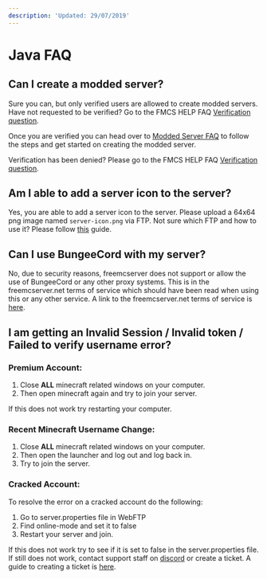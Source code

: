 ```yaml
---
description: 'Updated: 29/07/2019'
---
```


# Java FAQ

## Can I create a modded server?

Sure you can, but only verified users are allowed to create modded servers. Have not requested to be verified? Go to the FMCS HELP FAQ [Verification question](../#how-to-be-verified-and-do-i-need-to-complete-everything-on-the-verification-list).

Once you are verified you can head over to [Modded Server FAQ](modded-server-faq.md) to follow the steps and get started on creating the modded server.

Verification has been denied? Please go to the FMCS HELP FAQ [Verification question](../#how-to-be-verified-and-do-i-need-to-complete-everything-on-the-verification-list).

## Am I able to add a server icon to the server?

Yes, you are able to add a server icon to the server. Please upload a 64x64 png image named `server-icon.png` via FTP. Not sure which FTP and how to use it? Please follow [this](../#how-to-get-and-use-the-recommended-ftp-client) guide.

## Can I use BungeeCord with my server?

No, due to security reasons, freemcserver does not support or allow the use of BungeeCord or any other proxy systems. This is in the freemcserver.net terms of service which should have been read when using this or any other service. A link to the freemcserver.net terms of service is [here](https://freemcserver.net/site/tos).

## I am getting an Invalid Session / Invalid token / Failed to verify username error?

### Premium Account:

1. Close **ALL** minecraft related windows on your computer.
2. Then open minecraft again and try to join your server.

If this does not work try restarting your computer.

### Recent Minecraft Username Change:

1. Close **ALL** minecraft related windows on your computer.
2. Then open the launcher and log out and log back in.
3. Try to join the server.

### Cracked Account:

To resolve the error on a cracked account do the following:

1. Go to server.properties file in WebFTP
2. Find online-mode and set it to false
3. Restart your server and join.

If this does not work try to see if it is set to false in the server.properties file. If still does not work, contact support staff on [discord](https://discordapp.com/invite/u99dDtE) or create a ticket. A guide to creating a ticket is [here](../#how-to-open-a-ticket).

